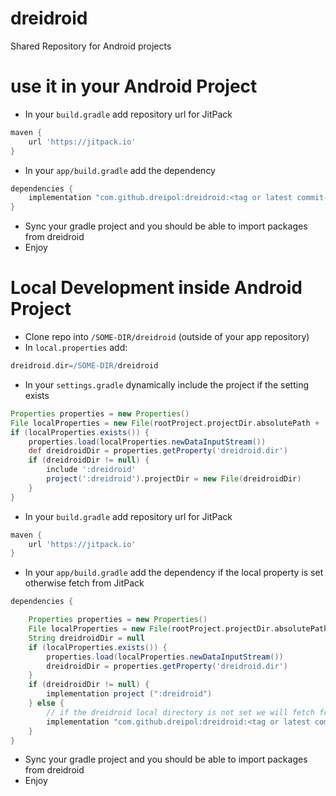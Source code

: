 # dreidroid
Shared Repository for Android projects

# use it in your Android Project
* In your `build.gradle` add repository url for JitPack
```groovy
maven {
    url 'https://jitpack.io'
}
```
* In your `app/build.gradle` add the dependency
```groovy
dependencies {
    implementation "com.github.dreipol:dreidroid:<tag or latest commit-short on develop>"
}
```
* Sync your gradle project and you should be able to import packages from dreidroid
* Enjoy

# Local Development inside Android Project
* Clone repo into `/SOME-DIR/dreidroid` (outside of your app repository)
* In `local.properties` add:
```groovy
dreidroid.dir=/SOME-DIR/dreidroid
```
* In your `settings.gradle` dynamically include the project if the setting exists
```groovy
Properties properties = new Properties()
File localProperties = new File(rootProject.projectDir.absolutePath + '/local.properties')
if (localProperties.exists()) {
    properties.load(localProperties.newDataInputStream())
    def dreidroidDir = properties.getProperty('dreidroid.dir')
    if (dreidroidDir != null) {
        include ':dreidroid'
        project(':dreidroid').projectDir = new File(dreidroidDir)
    }
}
```
* In your `build.gradle` add repository url for JitPack
```groovy
maven {
    url 'https://jitpack.io'
}
```
* In your `app/build.gradle` add the dependency if the local property is set otherwise fetch from JitPack
```groovy
dependencies {

    Properties properties = new Properties()
    File localProperties = new File(rootProject.projectDir.absolutePath + '/local.properties')
    String dreidroidDir = null
    if (localProperties.exists()) {
        properties.load(localProperties.newDataInputStream())
        dreidroidDir = properties.getProperty('dreidroid.dir')
    }
    if (dreidroidDir != null) {
        implementation project (":dreidroid")
    } else {
        // if the dreidroid local directory is not set we will fetch from github
        implementation "com.github.dreipol:dreidroid:<tag or latest commit-short on develop>"
    }
}
```
* Sync your gradle project and you should be able to import packages from dreidroid
* Enjoy